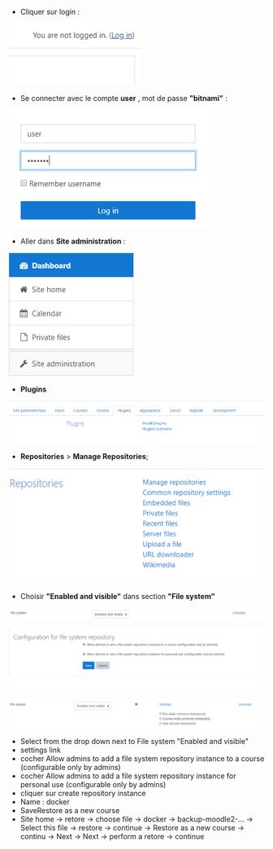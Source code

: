 
- Cliquer sur login :

![login](./images/moodle1.png)

- Se connecter avec le compte **user** , mot de passe **"bitnami"** :

![user](./images/moodle2.png)

- Aller dans **Site administration** : 

![admin](./images/moodle3.png)

- **Plugins** 

![site_admin](./images/moodle4.png)

- **Repositories** > **Manage Repositories**;

![moodle5](./images/moodle5.png)

- Choisir **"Enabled and visible"** dans section **"File system"**

![moodle6](./images/moodle6.png)

![moodle7](./images/moodle7.png)

![moodle8](./images/moodle8.png)

- Select from the drop down next to File system "Enabled and visible"
- settings link
- cocher Allow admins to add a file system repository instance to a course (configurable only by admins)
- cocher Allow admins to add a file system repository instance for personal use (configurable only by admins)
- cliquer sur create repository instance
- Name : docker
- SaveRestore as a new course
- Site home -> retore -> choose file -> docker -> backup-moodle2-... -> Select this file -> restore -> continue -> Restore as a new course -> continu -> Next -> Next -> perform a retore -> continue

